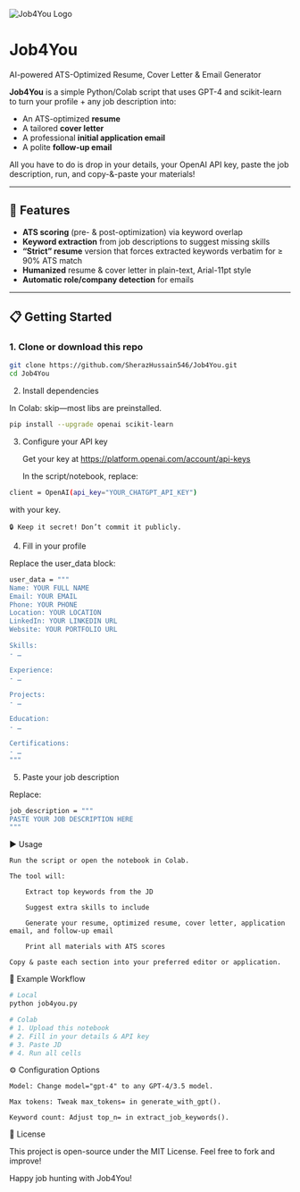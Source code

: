 ![Job4You Logo](images/logo.png)
# Job4You  
AI-powered ATS-Optimized Resume, Cover Letter & Email Generator

**Job4You** is a simple Python/Colab script that uses GPT-4 and scikit-learn to turn your profile + any job description into:

- An ATS-optimized **resume**  
- A tailored **cover letter**  
- A professional **initial application email**  
- A polite **follow-up email**  

All you have to do is drop in your details, your OpenAI API key, paste the job description, run, and copy-&-paste your materials!

---

## 🚀 Features

- **ATS scoring** (pre- & post-optimization) via keyword overlap  
- **Keyword extraction** from job descriptions to suggest missing skills  
- **“Strict” resume** version that forces extracted keywords verbatim for ≥ 90% ATS match  
- **Humanized** resume & cover letter in plain-text, Arial-11pt style  
- **Automatic role/company detection** for emails  

---

## 📋 Getting Started

### 1. Clone or download this repo

```bash
git clone https://github.com/SherazHussain546/Job4You.git
cd Job4You
```
2. Install dependencies

In Colab: skip—most libs are preinstalled.
```bash
pip install --upgrade openai scikit-learn
```
3. Configure your API key

    Get your key at https://platform.openai.com/account/api-keys

    In the script/notebook, replace:
```bash
client = OpenAI(api_key="YOUR_CHATGPT_API_KEY")
```
with your key.

    🔒 Keep it secret! Don’t commit it publicly.

4. Fill in your profile

Replace the user_data block:
```bash
user_data = """
Name: YOUR FULL NAME
Email: YOUR EMAIL
Phone: YOUR PHONE
Location: YOUR LOCATION
LinkedIn: YOUR LINKEDIN URL
Website: YOUR PORTFOLIO URL

Skills:
- …

Experience:
- …

Projects:
- …

Education:
- …

Certifications:
- …
"""
```
5. Paste your job description

Replace:
```bash
job_description = """
PASTE YOUR JOB DESCRIPTION HERE
"""
```
▶️ Usage

    Run the script or open the notebook in Colab.

    The tool will:

        Extract top keywords from the JD

        Suggest extra skills to include

        Generate your resume, optimized resume, cover letter, application email, and follow-up email

        Print all materials with ATS scores

    Copy & paste each section into your preferred editor or application.

📑 Example Workflow
```bash
# Local
python job4you.py

# Colab
# 1. Upload this notebook
# 2. Fill in your details & API key
# 3. Paste JD
# 4. Run all cells
```
⚙️ Configuration Options

    Model: Change model="gpt-4" to any GPT-4/3.5 model.

    Max tokens: Tweak max_tokens= in generate_with_gpt().

    Keyword count: Adjust top_n= in extract_job_keywords().

📄 License

This project is open-source under the MIT License. Feel free to fork and improve!

Happy job hunting with Job4You!
   





